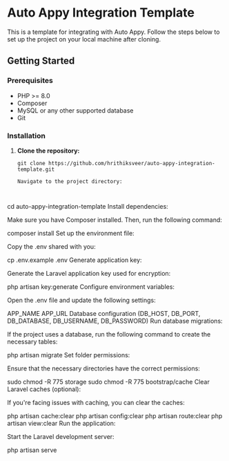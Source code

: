 # Auto Appy Integration Template

This is a template for integrating with Auto Appy. Follow the steps below to set up the project on your local machine after cloning.

## Getting Started

### Prerequisites

- PHP >= 8.0
- Composer
- MySQL or any other supported database
- Git

### Installation

1. **Clone the repository:**

   ```
   git clone https://github.com/hrithiksveer/auto-appy-integration-template.git

   Navigate to the project directory:



cd auto-appy-integration-template
Install dependencies:

Make sure you have Composer installed. Then, run the following command:

composer install
Set up the environment file:

Copy the .env shared with you:

cp .env.example .env
Generate application key:

Generate the Laravel application key used for encryption:

php artisan key:generate
Configure environment variables:

Open the .env file and update the following settings:

APP_NAME
APP_URL
Database configuration (DB_HOST, DB_PORT, DB_DATABASE, DB_USERNAME, DB_PASSWORD)
Run database migrations:

If the project uses a database, run the following command to create the necessary tables:

php artisan migrate
Set folder permissions:

Ensure that the necessary directories have the correct permissions:

sudo chmod -R 775 storage
sudo chmod -R 775 bootstrap/cache
Clear Laravel caches (optional):

If you're facing issues with caching, you can clear the caches:

php artisan cache:clear
php artisan config:clear
php artisan route:clear
php artisan view:clear
Run the application:

Start the Laravel development server:

php artisan serve

